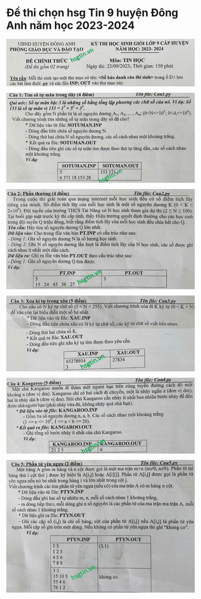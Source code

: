 # Đề thi chọn hsg Tin 9 huyện Đông Anh năm học 2023-2024

![](donganh923b0.png)

![](donganh923b1.png)

![](donganh923b2.png)

![](donganh923b3.png)

![](donganh923b4.png)

![](donganh923b5.png)
